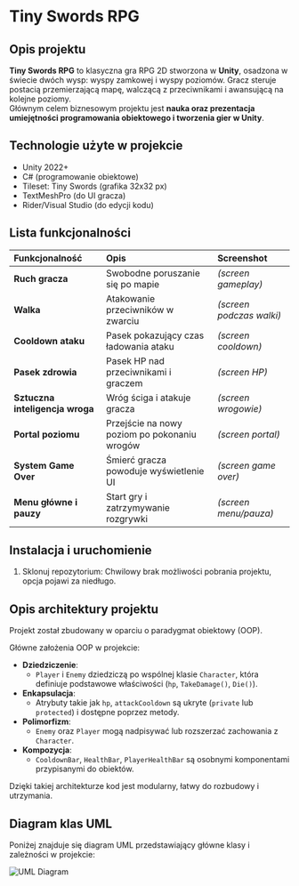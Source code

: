 # Tiny Swords RPG

## Opis projektu
**Tiny Swords RPG** to klasyczna gra RPG 2D stworzona w **Unity**, osadzona w świecie dwóch wysp: wyspy zamkowej i wyspy poziomów. Gracz steruje postacią przemierzającą mapę, walczącą z przeciwnikami i awansującą na kolejne poziomy.  
Głównym celem biznesowym projektu jest **nauka oraz prezentacja umiejętności programowania obiektowego i tworzenia gier w Unity**.

## Technologie użyte w projekcie
- Unity 2022+
- C# (programowanie obiektowe)
- Tileset: Tiny Swords (grafika 32x32 px)
- TextMeshPro (do UI gracza)
- Rider/Visual Studio (do edycji kodu)

## Lista funkcjonalności

| Funkcjonalność             | Opis                                      | Screenshot                |
|:----------------------------|:-----------------------------------------|:---------------------------|
| **Ruch gracza**             | Swobodne poruszanie się po mapie          | *(screen gameplay)*        |
| **Walka**                   | Atakowanie przeciwników w zwarciu         | *(screen podczas walki)*   |
| **Cooldown ataku**          | Pasek pokazujący czas ładowania ataku     | *(screen cooldown)*        |
| **Pasek zdrowia**           | Pasek HP nad przeciwnikami i graczem      | *(screen HP)*              |
| **Sztuczna inteligencja wroga** | Wróg ściga i atakuje gracza           | *(screen wrogowie)*        |
| **Portal poziomu**          | Przejście na nowy poziom po pokonaniu wrogów | *(screen portal)*       |
| **System Game Over**        | Śmierć gracza powoduje wyświetlenie UI    | *(screen game over)*       |
| **Menu główne i pauzy**     | Start gry i zatrzymywanie rozgrywki       | *(screen menu/pauza)*      |

## Instalacja i uruchomienie

1. Sklonuj repozytorium:
   Chwilowy brak możliwości pobrania projektu, opcja pojawi za niedługo.

## Opis architektury projektu

Projekt został zbudowany w oparciu o paradygmat obiektowy (OOP).

Główne założenia OOP w projekcie:
- **Dziedziczenie**: 
  - `Player` i `Enemy` dziedziczą po wspólnej klasie `Character`, która definiuje podstawowe właściwości (`hp`, `TakeDamage()`, `Die()`).
- **Enkapsulacja**: 
  - Atrybuty takie jak `hp`, `attackCooldown` są ukryte (`private` lub `protected`) i dostępne poprzez metody.
- **Polimorfizm**: 
  - `Enemy` oraz `Player` mogą nadpisywać lub rozszerzać zachowania z `Character`.
- **Kompozycja**: 
  - `CooldownBar`, `HealthBar`, `PlayerHealthBar` są osobnymi komponentami przypisanymi do obiektów.

Dzięki takiej architekturze kod jest modularny, łatwy do rozbudowy i utrzymania.

## Diagram klas UML

Poniżej znajduje się diagram UML przedstawiający główne klasy i zależności w projekcie:

![UML Diagram](assets/uml_diagram.png)

